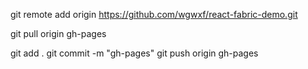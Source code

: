 git remote add origin https://github.com/wgwxf/react-fabric-demo.git

git pull origin gh-pages

git add .
git commit -m "gh-pages"
git push origin gh-pages
